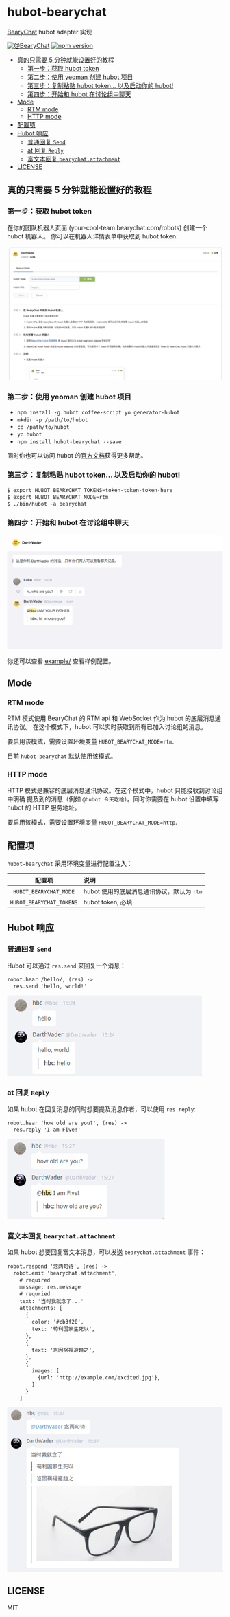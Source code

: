 # hubot-bearychat

[BearyChat](https://bearychat.com) hubot adapter 实现

[![@BearyChat](http://openapi.beary.chat/badge.svg)](http://openapi.beary.chat/join)
[![npm version](https://badge.fury.io/js/hubot-bearychat.svg)](https://npmjs.com/package/hubot-bearychat)

<!-- toc -->

- [真的只需要 5 分钟就能设置好的教程](#%E7%9C%9F%E7%9A%84%E5%8F%AA%E9%9C%80%E8%A6%81-5-%E5%88%86%E9%92%9F%E5%B0%B1%E8%83%BD%E8%AE%BE%E7%BD%AE%E5%A5%BD%E7%9A%84%E6%95%99%E7%A8%8B)
  * [第一步：获取 hubot token](#%E7%AC%AC%E4%B8%80%E6%AD%A5%E8%8E%B7%E5%8F%96-hubot-token)
  * [第二步：使用 yeoman 创建 hubot 项目](#%E7%AC%AC%E4%BA%8C%E6%AD%A5%E4%BD%BF%E7%94%A8-yeoman-%E5%88%9B%E5%BB%BA-hubot-%E9%A1%B9%E7%9B%AE)
  * [第三步：复制粘贴 hubot token... 以及启动你的 hubot!](#%E7%AC%AC%E4%B8%89%E6%AD%A5%E5%A4%8D%E5%88%B6%E7%B2%98%E8%B4%B4-hubot-token-%E4%BB%A5%E5%8F%8A%E5%90%AF%E5%8A%A8%E4%BD%A0%E7%9A%84-hubot)
  * [第四步：开始和 hubot 在讨论组中聊天](#%E7%AC%AC%E5%9B%9B%E6%AD%A5%E5%BC%80%E5%A7%8B%E5%92%8C-hubot-%E5%9C%A8%E8%AE%A8%E8%AE%BA%E7%BB%84%E4%B8%AD%E8%81%8A%E5%A4%A9)
- [Mode](#mode)
  * [RTM mode](#rtm-mode)
  * [HTTP mode](#http-mode)
- [配置项](#%E9%85%8D%E7%BD%AE%E9%A1%B9)
- [Hubot 响应](#hubot-%E5%93%8D%E5%BA%94)
  * [普通回复 `Send`](#%E6%99%AE%E9%80%9A%E5%9B%9E%E5%A4%8D-send)
  * [at 回复 `Reply`](#at-%E5%9B%9E%E5%A4%8D-reply)
  * [富文本回复 `bearychat.attachment`](#%E5%AF%8C%E6%96%87%E6%9C%AC%E5%9B%9E%E5%A4%8D-bearychatattachment)
- [LICENSE](#license)

<!-- tocstop -->

## 真的只需要 5 分钟就能设置好的教程

### 第一步：获取 hubot token

在你的团队机器人页面 (your-cool-team.bearychat.com/robots) 创建一个 hubot 机器人。
你可以在机器人详情表单中获取到 hubot token:

![art/create_hubot.png](art/create_hubot.png)

### 第二步：使用 yeoman 创建 hubot 项目

- `npm install -g hubot coffee-script yo generator-hubot`
- `mkdir -p /path/to/hubot`
- `cd /path/to/hubot`
- `yo hubot`
- `npm install hubot-bearychat --save`

同时你也可以访问 hubot 的[官方文档](https://github.com/github/hubot/tree/master/docs)获得更多帮助。

### 第三步：复制粘贴 hubot token... 以及启动你的 hubot!

```shell
$ export HUBOT_BEARYCHAT_TOKENS=token-token-token-here
$ export HUBOT_BEARYCHAT_MODE=rtm
$ ./bin/hubot -a bearychat
```

### 第四步：开始和 hubot 在讨论组中聊天

![art/bot_chat.png](art/bot_chat.png)

你还可以查看 [example/](example) 查看样例配置。

## Mode

### RTM mode

RTM 模式使用 BearyChat 的 RTM api 和 WebSocket 作为 hubot 的底层消息通讯协议。
在这个模式下，hubot 可以实时获取到所有已加入讨论组的消息。

要启用该模式，需要设置环境变量 `HUBOT_BEARYCHAT_MODE=rtm`.

目前 `hubot-bearychat` 默认使用该模式。

### HTTP mode

HTTP 模式是兼容的底层消息通讯协议。在这个模式中，hubot 只能接收到讨论组中明确
提及到的消息（例如 `@hubot 今天吃啥`）。同时你需要在 hubot 设置中填写 hubot 的
HTTP 服务地址。

要启用该模式，需要设置环境变量 `HUBOT_BEARYCHAT_MODE=http`.

## 配置项

`hubot-bearychat` 采用环境变量进行配置注入：

| 配置项 | 说明 |
|:------:|:------------|
| `HUBOT_BEARYCHAT_MODE` | hubot 使用的底层消息通讯协议，默认为 `rtm` |
| `HUBOT_BEARYCHAT_TOKENS` | hubot token, 必填 |

## Hubot 响应

### 普通回复 `Send`

Hubot 可以通过 `res.send` 来回复一个消息：

```
robot.hear /hello/, (res) ->
  res.send 'hello, world!'
```

![art/res_send.png](art/res_send.png)

### at 回复 `Reply`

如果 hubot 在回复消息的同时想要提及消息作者，可以使用 `res.reply`:

```
robot.hear 'how old are you?', (res) ->
  res.reply 'I am Five!'
```

![art/res_reply.png](art/res_reply.png)

### 富文本回复 `bearychat.attachment`

如果 hubot 想要回复富文本消息，可以发送 `bearychat.attachment` 事件：

```
robot.respond '念两句诗', (res) ->
  robot.emit 'bearychat.attachment',
    # required
    message: res.message
    # requried
    text: '当时我就念了...'
    attachments: [
      {
        color: '#cb3f20',
        text: '苟利国家生死以',
      },
      {
        text: '岂因祸福避趋之',
      },
      {
        images: [
          {url: 'http://example.com/excited.jpg'},
        ]
      }
    ]
```

![art/res_reply.png](art/res_attachment.png)

## LICENSE

MIT
